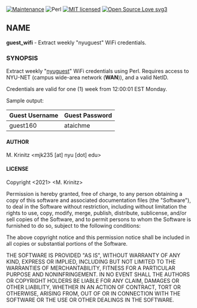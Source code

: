 [![Maintenance](https://img.shields.io/badge/Maintained%3F-yes-green.svg)](https://GitHub.com/Naereen/StrapDown.js/graphs/commit-activity)
![Perl](https://img.shields.io/badge/perl-%2339457E.svg?style=for-the-badge&logo=perl&logoColor=white)
[![MIT licensed](https://img.shields.io/badge/license-MIT-blue.svg)](https://raw.githubusercontent.com/hyperium/hyper/master/LICENSE)
[![Open Source Love svg3](https://badges.frapsoft.com/os/v3/open-source.svg?v=103)](https://github.com/ellerbrock/open-source-badges/)

## NAME

**guest_wifi** - Extract weekly "nyuguest" WiFi credentials.

### SYNOPSIS

Extract weekly "[nyuguest](https://nyu.service-now.com/sp?sys_kb_id=2a8496910f5a8a044d20348ce1050e13&id=kb_article_view&sysparm_rank=12&sysparm_tsqueryId=0bd7a2721b537810839598651a4bcbda)" WiFi credentials using Perl. Requires access to NYU-NET (campus wide-area network (**WAN**)), and a valid NetID.

Credentials are valid for one (1) week from 12:00:01 EST Monday.

Sample output:

|Guest Username |Guest Password | 
|-------------- |-------------- |
|guest160       |ataichme       |

#### AUTHOR

M. Krinitz <mjk235 [at] nyu [dot] edu>

#### LICENSE

Copyright <2021> <M. Krinitz>

Permission is hereby granted, free of charge, to any person obtaining a copy of this software and associated documentation files (the "Software"), to deal in the Software without restriction, including without limitation the rights to use, copy, modify, merge, publish, distribute, sublicense, and/or sell copies of the Software, and to permit persons to whom the Software is furnished to do so, subject to the following conditions:

The above copyright notice and this permission notice shall be included in all copies or substantial portions of the Software.

THE SOFTWARE IS PROVIDED "AS IS", WITHOUT WARRANTY OF ANY KIND, EXPRESS OR IMPLIED, INCLUDING BUT NOT LIMITED TO THE WARRANTIES OF MERCHANTABILITY, FITNESS FOR A PARTICULAR PURPOSE AND NONINFRINGEMENT. IN NO EVENT SHALL THE AUTHORS OR COPYRIGHT HOLDERS BE LIABLE FOR ANY CLAIM, DAMAGES OR OTHER LIABILITY, WHETHER IN AN ACTION OF CONTRACT, TORT OR OTHERWISE, ARISING FROM, OUT OF OR IN CONNECTION WITH THE SOFTWARE OR THE USE OR OTHER DEALINGS IN THE SOFTWARE. 
